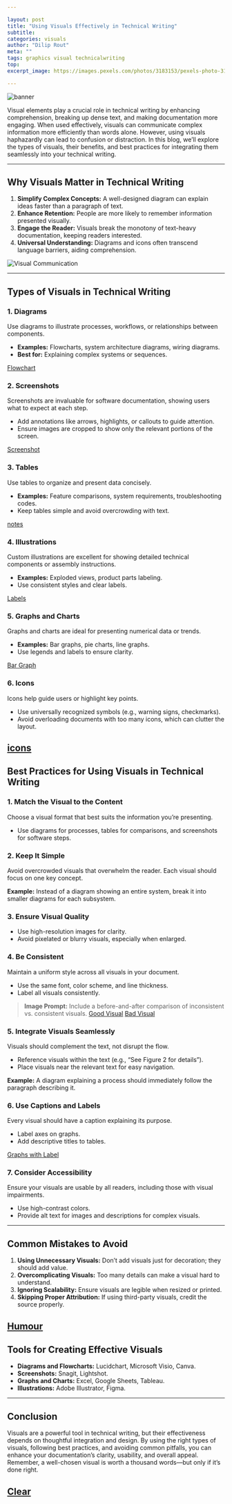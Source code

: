 ```yaml
---

layout: post
title: "Using Visuals Effectively in Technical Writing"
subtitle: 
categories: visuals
author: "Dilip Rout"
meta: ""
tags: graphics visual technicalwriting
top: 
excerpt_image: https://images.pexels.com/photos/3183153/pexels-photo-3183153.jpeg

---
```


![banner](https://images.pexels.com/photos/3183153/pexels-photo-3183153.jpeg)


Visual elements play a crucial role in technical writing by enhancing comprehension, breaking up dense text, and making documentation more engaging. When used effectively, visuals can communicate complex information more efficiently than words alone. However, using visuals haphazardly can lead to confusion or distraction. In this blog, we’ll explore the types of visuals, their benefits, and best practices for integrating them seamlessly into your technical writing.

---

## Why Visuals Matter in Technical Writing

1. **Simplify Complex Concepts:** A well-designed diagram can explain ideas faster than a paragraph of text.  
2. **Enhance Retention:** People are more likely to remember information presented visually.  
3. **Engage the Reader:** Visuals break the monotony of text-heavy documentation, keeping readers interested.  
4. **Universal Understanding:** Diagrams and icons often transcend language barriers, aiding comprehension.  

![Visual Communication](https://images.pexels.com/photos/716276/pexels-photo-716276.jpeg)

---

## Types of Visuals in Technical Writing

### 1. **Diagrams**
Use diagrams to illustrate processes, workflows, or relationships between components.  
- **Examples:** Flowcharts, system architecture diagrams, wiring diagrams.  
- **Best for:** Explaining complex systems or sequences.  

[Flowchart](https://images.pexels.com/photos/1181311/pexels-photo-1181311.jpeg)

### 2. **Screenshots**
Screenshots are invaluable for software documentation, showing users what to expect at each step.  
- Add annotations like arrows, highlights, or callouts to guide attention.  
- Ensure images are cropped to show only the relevant portions of the screen.  

[Screenshot](https://images.pexels.com/photos/546819/pexels-photo-546819.jpeg)

### 3. **Tables**
Use tables to organize and present data concisely.  
- **Examples:** Feature comparisons, system requirements, troubleshooting codes.  
- Keep tables simple and avoid overcrowding with text.  

[notes](https://images.pexels.com/photos/7213503/pexels-photo-7213503.jpeg?auto=compress&cs=tinysrgb&w=1260&h=750&dpr=2)

### 4. **Illustrations**
Custom illustrations are excellent for showing detailed technical components or assembly instructions.  
- **Examples:** Exploded views, product parts labeling.  
- Use consistent styles and clear labels.  

[Labels](https://images.pexels.com/photos/5532834/pexels-photo-5532834.jpeg)

### 5. **Graphs and Charts**
Graphs and charts are ideal for presenting numerical data or trends.  
- **Examples:** Bar graphs, pie charts, line graphs.  
- Use legends and labels to ensure clarity.  

[Bar Graph](https://images.pexels.com/photos/7947629/pexels-photo-7947629.jpeg?auto=compress&cs=tinysrgb&w=1260&h=750&dpr=2)

### 6. **Icons**
Icons help guide users or highlight key points.  
- Use universally recognized symbols (e.g., warning signs, checkmarks).  
- Avoid overloading documents with too many icons, which can clutter the layout.  

[icons](https://images.pexels.com/photos/6712711/pexels-photo-6712711.jpeg?auto=compress&cs=tinysrgb&w=1260&h=750&dpr=2)
---

## Best Practices for Using Visuals in Technical Writing

### 1. **Match the Visual to the Content**
Choose a visual format that best suits the information you’re presenting.  
- Use diagrams for processes, tables for comparisons, and screenshots for software steps.  

### 2. **Keep It Simple**
Avoid overcrowded visuals that overwhelm the reader. Each visual should focus on one key concept.  

**Example:** Instead of a diagram showing an entire system, break it into smaller diagrams for each subsystem.  

### 3. **Ensure Visual Quality**
- Use high-resolution images for clarity.  
- Avoid pixelated or blurry visuals, especially when enlarged.  

### 4. **Be Consistent**
Maintain a uniform style across all visuals in your document.  
- Use the same font, color scheme, and line thickness.  
- Label all visuals consistently.  

> **Image Prompt:** Include a before-and-after comparison of inconsistent vs. consistent visuals.
> [Good Visual](https://images.pexels.com/photos/7947848/pexels-photo-7947848.jpeg)
> [Bad Visual](https://images.pexels.com/photos/6801648/pexels-photo-6801648.jpeg?auto=compress&cs=tinysrgb&w=1260&h=750&dpr=2)

### 5. **Integrate Visuals Seamlessly**
Visuals should complement the text, not disrupt the flow.  
- Reference visuals within the text (e.g., “See Figure 2 for details”).  
- Place visuals near the relevant text for easy navigation.  

**Example:** A diagram explaining a process should immediately follow the paragraph describing it.

### 6. **Use Captions and Labels**
Every visual should have a caption explaining its purpose.  
- Label axes on graphs.  
- Add descriptive titles to tables.  

[Graphs with Label](https://images.pexels.com/photos/669610/pexels-photo-669610.jpeg)

### 7. **Consider Accessibility**
Ensure your visuals are usable by all readers, including those with visual impairments.  
- Use high-contrast colors.  
- Provide alt text for images and descriptions for complex visuals.  

---

## Common Mistakes to Avoid

1. **Using Unnecessary Visuals:** Don’t add visuals just for decoration; they should add value.  
2. **Overcomplicating Visuals:** Too many details can make a visual hard to understand.  
3. **Ignoring Scalability:** Ensure visuals are legible when resized or printed.  
4. **Skipping Proper Attribution:** If using third-party visuals, credit the source properly.  

[Humour](https://images.pexels.com/photos/16261357/pexels-photo-16261357/free-photo-of-salida-de-emergencia-emergency-exit-and-man-walking-street-in-malaga-spain.jpeg)
---

## Tools for Creating Effective Visuals

- **Diagrams and Flowcharts:** Lucidchart, Microsoft Visio, Canva.  
- **Screenshots:** Snagit, Lightshot.  
- **Graphs and Charts:** Excel, Google Sheets, Tableau.  
- **Illustrations:** Adobe Illustrator, Figma.  

---

## Conclusion

Visuals are a powerful tool in technical writing, but their effectiveness depends on thoughtful integration and design. By using the right types of visuals, following best practices, and avoiding common pitfalls, you can enhance your documentation’s clarity, usability, and overall appeal. Remember, a well-chosen visual is worth a thousand words—but only if it’s done right.

[Clear](https://images.pexels.com/photos/21562946/pexels-photo-21562946/free-photo-of-blue-yes-button-on-turquoise-back.jpeg?auto=compress&cs=tinysrgb&w=1260&h=750&dpr=2)
---
